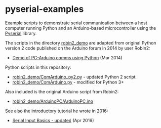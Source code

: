 # pyserial-examples

Example scripts to demonstrate serial communication between a host computer running Python and an Arduino-based microcontroller using the [Pyserial](https://pyserial.readthedocs.io/en/latest/) library.

The scripts in the directory [robin2_demo](robin2_demo) are adapted from original Python version 2 code published on the Arduino forum in 2014 by user Robin2:
- [Demo of PC-Arduino comms using Python](https://forum.arduino.cc/t/demo-of-pc-arduino-comms-using-python/219184) (Mar 2014)

Python scripts in this repository:
- [robin2_demo/ComArduino_py2.py](robin2_demo/ComArduino_py2.py) - updated Python 2 script
- [robin2_demo/ComArduino.py](robin2_demo/ComArduino.py) - modified for Python 3+

Also included is the original Arduino script from Robin2:
- [robin2_demo/ArduinoPC/ArduinoPC.ino](robin2_demo/ArduinoPC/ArduinoPC.ino)


See also the introductory tutorial he wrote in 2016:
 - [Serial Input Basics - updated](https://forum.arduino.cc/t/serial-input-basics-updated/382007) (Apr 2016)

